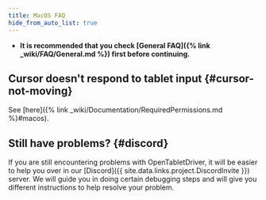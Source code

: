 ```yaml
---
title: MacOS FAQ
hide_from_auto_list: true
---
```


- **It is recommended that you check [General FAQ]({% link _wiki/FAQ/General.md %})
first before continuing.**

## Cursor doesn't respond to tablet input {#cursor-not-moving}

See [here]({% link _wiki/Documentation/RequiredPermissions.md %}#macos).

## Still have problems? {#discord}

If you are still encountering problems with OpenTabletDriver, it will be easier to help you over in our [Discord]({{ site.data.links.project.DiscordInvite }}) server. We will guide you in doing certain debugging steps and will give you different instructions to help resolve your problem.
